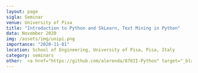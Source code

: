 ```yaml
---
layout: page
sigla: Seminar
venue: University of Pisa
title: "Introduction to Python and SkLearn, Text Mining in Python"
data: November 2020
img: /assets/img/unipi.png
importance: "2020-11-01"
location: School of Engineering, University of Pisa, Pisa, Italy
category: seminars
other: 	<a href="https://github.com/alerenda/878II-Python" target="_blank" title="GitHub"><i class="fab fa-github"></i></a>
---
```





